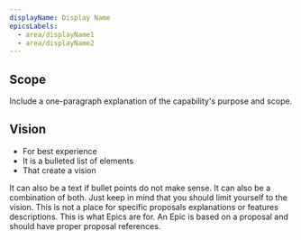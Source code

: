 ```yaml
---
displayName: Display Name
epicsLabels:
  - area/displayName1
  - area/displayName2
---
```

<!-- The metadata is used on the "https://kyma-project.io/ " page to display a descriptive name of the capability and have a reference to the label that should be used while fetching information about related Epics and their delivery plan from ZenHub and GitHub.   -->

## Scope

Include a one-paragraph explanation of the capability's purpose and scope.

## Vision

* For best experience 
* It is a bulleted list of elements
* That create a vision

It can also be a text if bullet points do not make sense. It can also be a combination of both. Just keep in mind that you should limit yourself to the vision. This is not a place for specific proposals explanations or features descriptions. This is what Epics are for. An Epic is based on a proposal and should have proper proposal references.
